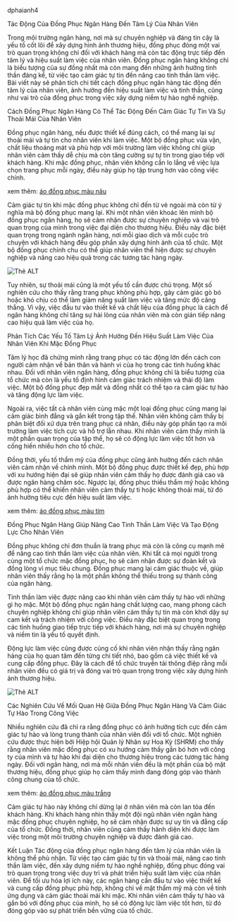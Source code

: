 dphaianh4

Tác Động Của Đồng Phục Ngân Hàng Đến Tâm Lý Của Nhân Viên

Trong môi trường ngân hàng, nơi mà sự chuyên nghiệp và đáng tin cậy là yếu tố cốt lõi để xây dựng hình ảnh thương hiệu, đồng phục đóng một vai trò quan trọng không chỉ đối với khách hàng mà còn tác động trực tiếp đến tâm lý và hiệu suất làm việc của nhân viên. Đồng phục ngân hàng không chỉ là biểu tượng của sự đồng nhất mà còn mang đến những ảnh hưởng tinh thần đáng kể, từ việc tạo cảm giác tự tin đến nâng cao tinh thần làm việc. Bài viết này sẽ phân tích chi tiết cách đồng phục ngân hàng tác động đến tâm lý của nhân viên, ảnh hưởng đến hiệu suất làm việc và tinh thần, cũng như vai trò của đồng phục trong việc xây dựng niềm tự hào nghề nghiệp.

Cách Đồng Phục Ngân Hàng Có Thể Tác Động Đến Cảm Giác Tự Tin Và Sự Thoải Mái Của Nhân Viên

Đồng phục ngân hàng, nếu được thiết kế đúng cách, có thể mang lại sự thoải mái và tự tin cho nhân viên khi làm việc. Một bộ đồng phục vừa vặn, chất liệu thoáng mát và phù hợp với môi trường làm việc không chỉ giúp nhân viên cảm thấy dễ chịu mà còn tăng cường sự tự tin trong giao tiếp với khách hàng. Khi mặc đồng phục, nhân viên không cần lo lắng về việc lựa chọn trang phục mỗi ngày, điều này giúp họ tập trung hơn vào công việc chính.

xem thêm: [áo đồng phục màu nâu](https://thoitranghaianh.com/ao-dong-phuc-mau-nau/)

Cảm giác tự tin khi mặc đồng phục không chỉ đến từ vẻ ngoài mà còn từ ý nghĩa mà bộ đồng phục mang lại. Khi một nhân viên khoác lên mình bộ đồng phục ngân hàng, họ sẽ cảm nhận được sự chuyên nghiệp và vai trò quan trọng của mình trong việc đại diện cho thương hiệu. Điều này đặc biệt quan trọng trong ngành ngân hàng, nơi mỗi giao dịch và mỗi cuộc trò chuyện với khách hàng đều góp phần xây dựng hình ảnh của tổ chức. Một bộ đồng phục chỉnh chu có thể giúp nhân viên thể hiện được sự chuyên nghiệp và nâng cao hiệu quả trong các tương tác hàng ngày.

![Thẻ ALT](https://thoitranghaianh.com/wp-content/uploads/2024/10/ao-polo-dong-phuc-mau-cam-phoi-suon-trang.jpg)

Tuy nhiên, sự thoải mái cũng là một yếu tố cần được chú trọng. Một số nghiên cứu cho thấy rằng trang phục không phù hợp, gây cảm giác gò bó hoặc khó chịu có thể làm giảm năng suất làm việc và tăng mức độ căng thẳng. Vì vậy, việc đầu tư vào thiết kế và chất liệu của đồng phục là cách để ngân hàng không chỉ tăng sự hài lòng của nhân viên mà còn gián tiếp nâng cao hiệu quả làm việc của họ.

Phân Tích Các Yếu Tố Tâm Lý Ảnh Hưởng Đến Hiệu Suất Làm Việc Của Nhân Viên Khi Mặc Đồng Phục

Tâm lý học đã chứng minh rằng trang phục có tác động lớn đến cách con người cảm nhận về bản thân và hành vi của họ trong các tình huống khác nhau. Đối với nhân viên ngân hàng, đồng phục không chỉ là biểu tượng của tổ chức mà còn là yếu tố định hình cảm giác trách nhiệm và thái độ làm việc. Một bộ đồng phục đẹp mắt và đồng nhất có thể tạo ra cảm giác tự hào và tăng động lực làm việc.

Ngoài ra, việc tất cả nhân viên cùng mặc một loại đồng phục cũng mang lại cảm giác bình đẳng và gắn kết trong tập thể. Nhân viên không cảm thấy bị phân biệt đối xử dựa trên trang phục cá nhân, điều này góp phần tạo ra môi trường làm việc tích cực và hỗ trợ lẫn nhau. Khi nhân viên cảm thấy mình là một phần quan trọng của tập thể, họ sẽ có động lực làm việc tốt hơn và cống hiến nhiều hơn cho tổ chức.

Đồng thời, yếu tố thẩm mỹ của đồng phục cũng ảnh hưởng đến cách nhân viên cảm nhận về chính mình. Một bộ đồng phục được thiết kế đẹp, phù hợp với xu hướng hiện đại sẽ giúp nhân viên cảm thấy họ được đánh giá cao và được ngân hàng chăm sóc. Ngược lại, đồng phục thiếu thẩm mỹ hoặc không phù hợp có thể khiến nhân viên cảm thấy tự ti hoặc không thoải mái, từ đó ảnh hưởng tiêu cực đến hiệu suất làm việc.

xem thêm: [áo đồng phục màu tím](https://thoitranghaianh.com/ao-dong-phuc-mau-tim/)

Đồng Phục Ngân Hàng Giúp Nâng Cao Tinh Thần Làm Việc Và Tạo Động Lực Cho Nhân Viên

Đồng phục không chỉ đơn thuần là trang phục mà còn là công cụ mạnh mẽ để nâng cao tinh thần làm việc của nhân viên. Khi tất cả mọi người trong cùng một tổ chức mặc đồng phục, họ sẽ cảm nhận được sự đoàn kết và đồng lòng vì mục tiêu chung. Đồng phục mang lại cảm giác thuộc về, giúp nhân viên thấy rằng họ là một phần không thể thiếu trong sự thành công của ngân hàng.

Tinh thần làm việc được nâng cao khi nhân viên cảm thấy tự hào với những gì họ mặc. Một bộ đồng phục ngân hàng chất lượng cao, mang phong cách chuyên nghiệp không chỉ giúp nhân viên cảm thấy tự tin mà còn khơi dậy sự cam kết và trách nhiệm với công việc. Điều này đặc biệt quan trọng trong các tình huống giao tiếp trực tiếp với khách hàng, nơi mà sự chuyên nghiệp và niềm tin là yếu tố quyết định.

Động lực làm việc cũng được củng cố khi nhân viên nhận thấy rằng ngân hàng của họ quan tâm đến từng chi tiết nhỏ, bao gồm cả việc thiết kế và cung cấp đồng phục. Đây là cách để tổ chức truyền tải thông điệp rằng mỗi nhân viên đều có giá trị và đóng vai trò quan trọng trong việc xây dựng hình ảnh thương hiệu.

![Thẻ ALT](https://thoitranghaianh.com/wp-content/uploads/2024/10/ao-polo-dong-phuc-xanh-navy-phoi-co-trang-fastuni.jpg)

Các Nghiên Cứu Về Mối Quan Hệ Giữa Đồng Phục Ngân Hàng Và Cảm Giác Tự Hào Trong Công Việc

Nhiều nghiên cứu đã chỉ ra rằng đồng phục có ảnh hưởng tích cực đến cảm giác tự hào và lòng trung thành của nhân viên đối với tổ chức. Một nghiên cứu được thực hiện bởi Hiệp hội Quản lý Nhân sự Hoa Kỳ (SHRM) cho thấy rằng nhân viên mặc đồng phục có xu hướng cảm thấy gắn bó hơn với công ty của mình và tự hào khi đại diện cho thương hiệu trong các tương tác hàng ngày. Đối với ngân hàng, nơi mà mỗi nhân viên đều là một phần của bộ mặt thương hiệu, đồng phục giúp họ cảm thấy mình đang đóng góp vào thành công chung của tổ chức.

xem thêm: [áo đồng phục màu trắng](https://thoitranghaianh.com/ao-dong-phuc-mau-trang/)

Cảm giác tự hào này không chỉ dừng lại ở nhân viên mà còn lan tỏa đến khách hàng. Khi khách hàng nhìn thấy một đội ngũ nhân viên ngân hàng mặc đồng phục chuyên nghiệp, họ sẽ cảm nhận được sự uy tín và đẳng cấp của tổ chức. Đồng thời, nhân viên cũng cảm thấy hãnh diện khi được làm việc trong một môi trường chuyên nghiệp và được đánh giá cao.

Kết Luận
Tác động của đồng phục ngân hàng đến tâm lý của nhân viên là không thể phủ nhận. Từ việc tạo cảm giác tự tin và thoải mái, nâng cao tinh thần làm việc, đến xây dựng niềm tự hào nghề nghiệp, đồng phục đóng vai trò quan trọng trong việc duy trì và phát triển hiệu suất làm việc của nhân viên. Để tối ưu hóa lợi ích này, các ngân hàng cần đầu tư vào việc thiết kế và cung cấp đồng phục phù hợp, không chỉ về mặt thẩm mỹ mà còn về tính ứng dụng và cảm giác thoải mái khi mặc. Khi nhân viên cảm thấy tự hào và gắn bó với đồng phục của mình, họ sẽ có động lực làm việc tốt hơn, từ đó đóng góp vào sự phát triển bền vững của tổ chức.